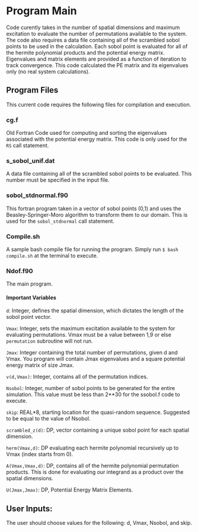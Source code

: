 # Program Main
Code curently takes in the number of spatial dimensions and maximum excitation to evaluate the number of permutations available to the system. 
The code also requires a data file containing all of the scrambled sobol points to be used in the calculation. 
Each sobol point is evaluated for all of the hermite polynomial products and the potential energy matrix. 
Eigenvalues and matrix elements are provided as a function of iteration to track convergence. 
This code calculated the PE matrix and its eigenvalues only (no real system calculations).

## Program Files
This current code requires the following files for compilation and execution.

### cg.f
Old Fortran Code used for computing and sorting the eigenvalues associated with the potential energy matrix. 
This code is only used for the `RS` call statement.

### s_sobol_unif.dat
A data file containing all of the scrambled sobol points to be evaluated. 
This number must be specified in the input file.

### sobol_stdnormal.f90
This fortran program taken in a vector of sobol points (0,1) and uses the Beasley-Springer-Moro algorithm to transform them to our domain. 
This is used for the `sobol_stdnormal` call statement. 

### Compile.sh
A sample bash compile file for running the program. Simply run
`$ bash compile.sh` at the terminal to execute.

### Ndof.f90
The main program. 
#### Important Variables
`d`: Integer, defines the spatial dimension, which dictates the length of the sobol point vector. 

`Vmax`: Integer, sets the maximum excitation available to the system for evaluating permutations.
Vmax must be a value between 1,9 or else `permutation` subroutine will not run. 

`Jmax`: Integer containing the total number of permutations, given d and Vmax. 
You program will contain Jmax eigenvalues and a square potential energy matrix of size Jmax.

`v(d,Vmax)`: Integer, contains all of the permutation indices.

`Nsobol`: Integer, number of sobol points to be generated for the entire simulation.
This value must be less than 2**30 for the ssobol.f code to execute. 

`skip`: REAL*8, starting location for the quasi-random sequence.
Suggested to be equal to the value of Nsobol. 

`scrambled_z(d)`: DP, vector containing a unique sobol point for each spatial dimension. 

`herm(Vmax,d)`: DP evaluating each hermite polynomial recursively up to Vmax (index starts from 0). 

`A(Vmax,Vmax,d)`: DP, contains all of the hermite polynomial permutation products. 
This is done for evaluating our integrand as a product over the spatial dimensions. 

`U(Jmax,Jmax)`: DP, Potential Energy Matrix Elements. 

## User Inputs:
The user should choose values for the following:
d, Vmax, Nsobol, and skip.

